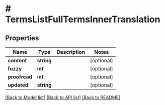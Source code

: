 # # TermsListFullTermsInnerTranslation

## Properties

Name | Type | Description | Notes
------------ | ------------- | ------------- | -------------
**content** | **string** |  | [optional]
**fuzzy** | **int** |  | [optional]
**proofread** | **int** |  | [optional]
**updated** | **string** |  | [optional]

[[Back to Model list]](../../README.md#models) [[Back to API list]](../../README.md#endpoints) [[Back to README]](../../README.md)
